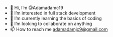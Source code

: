 - 👋 Hi, I’m @Adamadamc19
- 👀 I’m interested in full stack development
- 🌱 I’m currently learning the basics of coding
- 💞️ I’m looking to collaborate on anything
- 📫 How to reach me adamadamjc9@gmail.com

<!---
Adamadamc19/Adamadamc19 is a ✨ special ✨ repository because its `README.md` (this file) appears on your GitHub profile.
You can click the Preview link to take a look at your changes.
--->
